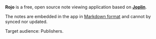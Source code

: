 **Rojo** is a free, open source note viewing application based on **[Joplin](https://github.com/laurent22/joplin)**.

The notes are embedded in the app in [Markdown format](https://github.com/japotrad/rojo/blob/main/readme/apps/markdown.md) and cannot by synced nor updated.

Target audience: Publishers.